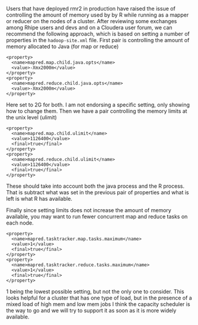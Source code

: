Users that have deployed rmr2 in production have raised the issue of controlling the amount of memory used by by R while running as a mapper or reducer on the nodes of a cluster. After reviewing some exchanges among Rhipe users and devs and on a Cloudera user forum, we can recommend the following approach, which is based on setting a number of properties in the `hadoop-site.xml` file.
First pair is controlling the amount of memory allocated to Java (for map or reduce)

```
<property> 
  <name>mapred.map.child.java.opts</name> 
  <value>-Xmx2000m</value> 
</property> 
<property> 
  <name>mapred.reduce.child.java.opts</name> 
  <value>-Xmx2000m</value> 
</property> 
```
Here set to 2G for both. I am not endorsing a specific setting, only showing how to change them.
Then we have a pair controlling the memory limits at the unix level (ulimit)

```
<property> 
  <name>mapred.map.child.ulimit</name> 
  <value>1126400</value> 
  <final>true</final> 
</property> 
<property> 
  <name>mapred.reduce.child.ulimit</name> 
  <value>1126400</value> 
  <final>true</final> 
</property> 
```

These should take into account both the java process and the R process. That is subtract what was set in the previous pair of properties and what is left is what R has available.

Finally since setting limits does not increase the amount of memory available, you may want to run fewer concurrent map and reduce tasks on each node.

```
<property> 
  <name>mapred.tasktracker.map.tasks.maximum</name> 
  <value>1</value> 
  <final>true</final> 
</property> 
<property> 
  <name>mapred.tasktracker.reduce.tasks.maximum</name> 
  <value>1</value> 
  <final>true</final> 
</property> 
```

1 being the lowest possible setting, but not the only one to consider. This looks helpful for a cluster that has one type of load, but in the presence of a mixed load of high mem and low mem jobs I think the capacity scheduler is the way to go and we will try to support it as soon as it is more widely available.